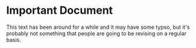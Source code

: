 # Important Document

This text has been around for a while and it may have some typso, but it's probably not something that people are going to be revising on a regular basis.
